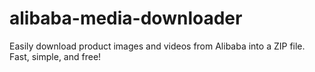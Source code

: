 # alibaba-media-downloader
Easily download product images and videos from Alibaba into a ZIP file. Fast, simple, and free!
